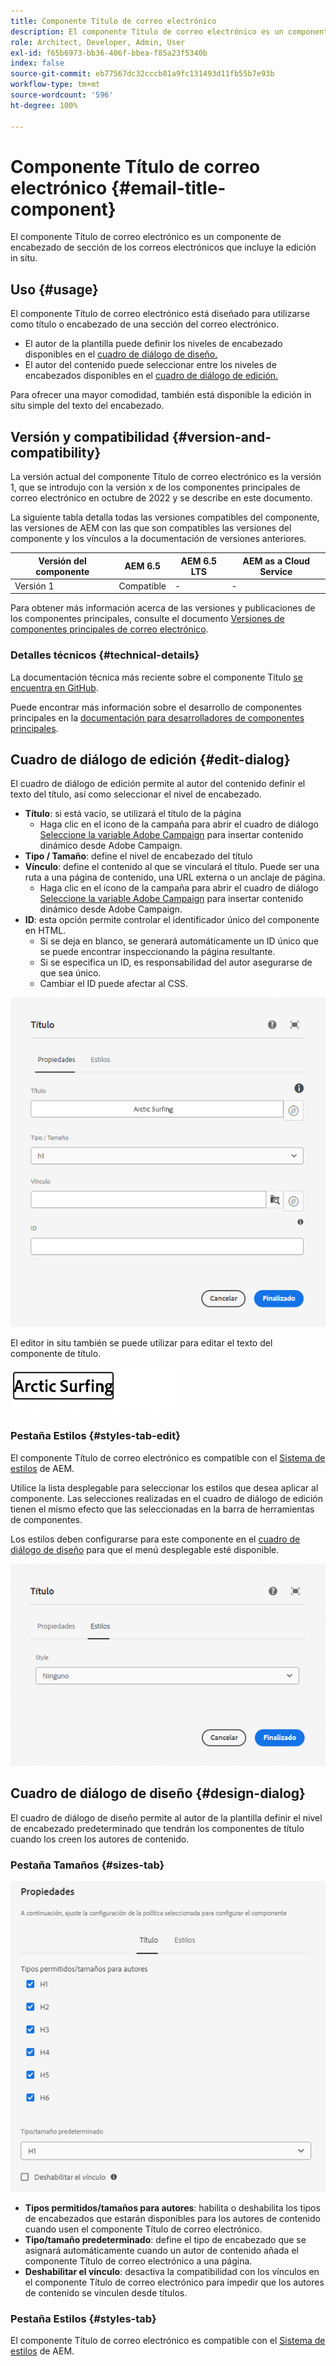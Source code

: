 ```yaml
---
title: Componente Título de correo electrónico
description: El componente Título de correo electrónico es un componente de encabezado de sección de los correos electrónicos que incluye la edición in situ.
role: Architect, Developer, Admin, User
exl-id: f65b6973-bb36-406f-bbea-f85a23f5340b
index: false
source-git-commit: eb77567dc32cccb81a9fc131493d11fb55b7e93b
workflow-type: tm+mt
source-wordcount: '596'
ht-degree: 100%

---
```



# Componente Título de correo electrónico {#email-title-component}

El componente Título de correo electrónico es un componente de encabezado de sección de los correos electrónicos que incluye la edición in situ.

## Uso {#usage}

El componente Título de correo electrónico está diseñado para utilizarse como título o encabezado de una sección del correo electrónico.

* El autor de la plantilla puede definir los niveles de encabezado disponibles en el [cuadro de diálogo de diseño.](#design-dialog)
* El autor del contenido puede seleccionar entre los niveles de encabezados disponibles en el [cuadro de diálogo de edición.](#edit-dialog)

Para ofrecer una mayor comodidad, también está disponible la edición in situ simple del texto del encabezado.

## Versión y compatibilidad {#version-and-compatibility}

La versión actual del componente Título de correo electrónico es la versión 1, que se introdujo con la versión x de los componentes principales de correo electrónico en octubre de 2022 y se describe en este documento.

La siguiente tabla detalla todas las versiones compatibles del componente, las versiones de AEM con las que son compatibles las versiones del componente y los vínculos a la documentación de versiones anteriores.

| Versión del componente | AEM 6.5 | AEM 6.5 LTS | AEM as a Cloud Service |
|---|---|---|---|
| Versión 1 | Compatible | - | - |

Para obtener más información acerca de las versiones y publicaciones de los componentes principales, consulte el documento [Versiones de componentes principales de correo electrónico](/help/versions.md).

### Detalles técnicos {#technical-details}

La documentación técnica más reciente sobre el componente Título [se encuentra en GitHub](https://adobe.com/go/aem_cmp_tech_email_title_v1).

Puede encontrar más información sobre el desarrollo de componentes principales en la [documentación para desarrolladores de componentes principales](/help/developing/overview.md).

## Cuadro de diálogo de edición {#edit-dialog}

El cuadro de diálogo de edición permite al autor del contenido definir el texto del título, así como seleccionar el nivel de encabezado.

* **Título**: si está vacío, se utilizará el título de la página
   * Haga clic en el icono de la campaña para abrir el cuadro de diálogo [Seleccione la variable Adobe Campaign](/help/email/campaign-variables.md) para insertar contenido dinámico desde Adobe Campaign.
* **Tipo / Tamaño**: define el nivel de encabezado del título
* **Vínculo**: define el contenido al que se vinculará el título. Puede ser una ruta a una página de contenido, una URL externa o un anclaje de página.
   * Haga clic en el icono de la campaña para abrir el cuadro de diálogo [Seleccione la variable Adobe Campaign](/help/email/campaign-variables.md) para insertar contenido dinámico desde Adobe Campaign.
* **ID**: esta opción permite controlar el identificador único del componente en HTML.
   * Si se deja en blanco, se generará automáticamente un ID único que se puede encontrar inspeccionando la página resultante.
   * Si se especifica un ID, es responsabilidad del autor asegurarse de que sea único.
   * Cambiar el ID puede afectar al CSS.

![Cuadro de diálogo de edición del componente Título de correo electrónico](/help/email/assets/email-title-edit.png)

El editor in situ también se puede utilizar para editar el texto del componente de título.

![Edición in situ del componente Título de correo electrónico](/help/email/assets/email-title-edit-inline.png)

### Pestaña Estilos {#styles-tab-edit}

El componente Título de correo electrónico es compatible con el [Sistema de estilos](/help/get-started/authoring.md#component-styling) de AEM.

Utilice la lista desplegable para seleccionar los estilos que desea aplicar al componente. Las selecciones realizadas en el cuadro de diálogo de edición tienen el mismo efecto que las seleccionadas en la barra de herramientas de componentes.

Los estilos deben configurarse para este componente en el [cuadro de diálogo de diseño](#design-dialog) para que el menú desplegable esté disponible.

![Pestaña Estilos del cuadro de diálogo de edición del componente Título](/help/email/assets/email-title-edit-styles.png)

## Cuadro de diálogo de diseño {#design-dialog}

El cuadro de diálogo de diseño permite al autor de la plantilla definir el nivel de encabezado predeterminado que tendrán los componentes de título cuando los creen los autores de contenido.

### Pestaña Tamaños {#sizes-tab}

![Cuadro de diálogo de diseño del componente Título](/help/email/assets/email-title-design.png)

* **Tipos permitidos/tamaños para autores**: habilita o deshabilita los tipos de encabezados que estarán disponibles para los autores de contenido cuando usen el componente Título de correo electrónico.
* **Tipo/tamaño predeterminado**: define el tipo de encabezado que se asignará automáticamente cuando un autor de contenido añada el componente Título de correo electrónico a una página.
* **Deshabilitar el vínculo**: desactiva la compatibilidad con los vínculos en el componente Título de correo electrónico para impedir que los autores de contenido se vinculen desde títulos.

### Pestaña Estilos {#styles-tab}

El componente Título de correo electrónico es compatible con el [Sistema de estilos](/help/get-started/authoring.md#component-styling) de AEM.
